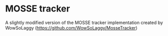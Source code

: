 # MOSSE tracker

A slightly modified version of the MOSSE tracker implementation created by WowSoLaggy (https://github.com/WowSoLaggy/MosseTracker)
